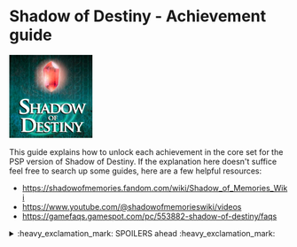 **Shadow of Destiny - Achievement guide**
=======================================
<img src="../../../Assets/Images/Logo_ShadowOfDestiny.jpg" 
    alt="Shadow of Destiny (PSP) Logo]" width=150>

This guide explains how to unlock each achievement in the core set for the PSP version of Shadow of Destiny.
If the explanation here doesn't suffice feel free to search up some guides, here are a few helpful resources:

+ https://shadowofmemories.fandom.com/wiki/Shadow_of_Memories_Wiki
+ https://www.youtube.com/@shadowofmemorieswiki/videos
+ https://gamefaqs.gamespot.com/pc/553882-shadow-of-destiny/faqs

<Details>
    <summary>:heavy_exclamation_mark: SPOILERS ahead :heavy_exclamation_mark:</summary>

:trophy: **Achievements** *divided by category*
----------------------------------
### :diamonds: Story completion
| ID (dev info) | Title | Explanation & tips | Specific unlock criteria |
|----|---|---|---|
| a_PrologueComplete | Prologue completed | / | / |
| a_Chapter1Complete | Chapter 1 completed | / | / |
| a_Chapter2Complete | Chapter 2 completed | / | / |
| a_Chapter3Complete | Chapter 3 completed | / | / |
| a_Chapter4Complete | Chapter 4 completed | / | / |
| a_Chapter5Complete | Chapter 5 completed | / | / |
| a_Chapter6Complete | Chapter 6 completed | / | / |
| a_Chapter7Complete | Chapter 7 completed | / | / |
| a_Chapter8Complete | Chapter 8 completed | / | / |
| a_EpilogueComplete | Epilogue completed | / | / |
| a_EXChapterComplete | EX chapter completed| / | / |
| _a_templateID_ | _title_ | _explanation_ | _unlockCriteria_ |

#### :diamonds: Branching paths
| ID (dev info) | Title | Explanation & tips | Specific unlock criteria |
|----|---|---|---|
| a_GetOrnamentalEgg | An egg? | 1. In chapter 1, talk to the kid and chose not to save his grandpa. <br> 2. Then go back to the Marktplatz and interact with the performer dressed in white | / |
| a_EggCollection1 | Egg collection #1 | Prerequisite achievement => a_GetOrnamentalEgg <br> 1. In chapter 1, head into the burning bar. <br> 2. Time travel to the past <br> 3. Interact with the fortune teller <br> 4. Go back to the present, Back in the burning bar, interact with the stairs, the door and walk around the bar <br> 5. Go back to the past, this time you spawn inside the bar, if not repeat from step 4. <br> 6. Now go downstairs twice. The second time you go down and if you have the ornamental egg, you will unlock this achievement. | / |
| a_EggCollection2 | Egg collection #2 | Prerequisite achievement => a_GetOrnamentalEgg <br> In chapter 3 go to the bar and head downstairs | / |
| _a_templateID_ | _title_ | _explanation_ | _unlockCriteria_ |

#### :diamonds: Endings
| ID (dev info) | Title | Explanation & tips | Specific unlock criteria |
|----|---|---|---|
| a_EndingA | _title_ | _explanation_ | _unlockCriteria_ |
| a_EndingB1 | _title_ | _explanation_ | _unlockCriteria_ |
| a_EndingB2 | _title_ | _explanation_ | _unlockCriteria_ |
| a_EndingC | _title_ | _explanation_ | _unlockCriteria_ |
| a_EndingD | _title_ | _explanation_ | _unlockCriteria_ |
| _a_templateID_ | _title_ | _explanation_ | _unlockCriteria_ |

### :diamonds: Side content & extra cutscenes
| ID (dev info) | Title | Explanation & tips | Specific unlock criteria |
|----|---|---|---|
| a_IntroduceEggCollecting | An interesting shape | - Prerequisite achievement => a_GetOrnamentalEgg <br> - Stand near the town planter and use the ornamental egg on him during chapter 2 <br> - You can find him in 1580 in the Marktplatz after you visit Margarette's house | / |
| a_EikeThePyromancer | Eike the pyromancer | _explanation_ | _unlockCriteria_ |
| a_EikeTheMagician | Eike the magician | _explanation_ | _unlockCriteria_ |
| a_SquireOrdersFlowers | Squire's orders: 'Flowers only' | _explanation_ | _unlockCriteria_ |
| a_SquireOrdersStatue | Squire's orders: 'No, a statue' | _explanation_ | _unlockCriteria_ |
| a_ArtAppreciator | Art appreciator | - Interact with all 7 paintings in the Brum Museum <br> - You can find them on the second floor, where your first meet Eckart | Measured achievement => Once started, complete in the same session, otherwise you may have to restart the chapter  |
| a_EnigmaticCouple1 | Enigmatic couple #1 | - Talk to both the man and woman multiple times to progress the dialogue <br>- You can find them during the prologue (present) or chapter 1 (past) <br> - [Youtube guide - Lost Young Couple Sidequest Guide PSP](https://www.youtube.com/watch?v=zL96i0QQLME "Shadow of Destiny / Memories - Lost Young Couple Sidequest Guide PSP") | Measured achievement => Once started, complete in the same session, otherwise you may have to restart the chapter |
| a_LostYoungCouple1 | Lost young couple #1 | - Talk to both the man and woman multiple times to progress the dialogue <br>- You can find them in the past during chapter 2 <br> - [Youtube guide - Lost Young Couple Sidequest Guide PSP](https://www.youtube.com/watch?v=zL96i0QQLME "Shadow of Destiny / Memories - Lost Young Couple Sidequest Guide PSP")| Measured achievement => Once started, complete in the same session, otherwise you may have to restart the chapter |
| _a_templateID_ | _title_ | _explanation_ | _unlockCriteria_ |

#### :diamonds: Hidden cutscenes that lead to death
| ID (dev info) | Title | Explanation & tips | Specific unlock criteria |
|----|---|---|---|
| a_MetYouBefore | That's a big no no | Die 4 times to the tree killer while speaking to Dana in chapter 2 | / |
| a_ErasingEike | Feels like I met you before... | Talk to yourself at cafe Sonné in the past during the prologue | / |
| _a_templateID_ | _title_ | _explanation_ | _unlockCriteria_ |

</details> 